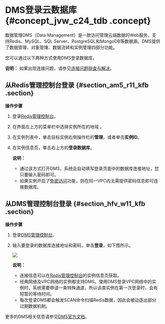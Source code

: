 # DMS登录云数据库 {#concept_jvw_c24_tdb .concept}

数据管理DMS（Data Management）是一款访问管理云端数据的Web服务，支持Redis、MySQL、SQL Server、PostgreSQL和MongoDB等数据源。DMS提供了数据管理、对象管理、数据流转和实例管理四部分功能。

您可以通过以下两种方式使用DMS登录数据库。

**说明：** 如果出现连接问题，请参见[连接问题排查与解决](cn.zh-CN/常见问题/Redis连接问题排查与解决.md#)。

## 从Redis管理控制台登录 {#section_am5_r11_kfb .section}

**操作步骤**

1.  登录[Redis管理控制台](https://kvstore.console.aliyun.com/)。
2.  在界面左上方的菜单栏中选择实例所在的地域 。
3.  在实例列表中，单击目标实例右侧操作栏的**管理**，或者单击**实例ID**。
4.  在实例信息页，单击右上方的**登录数据库**。

    **说明：** 

    -   通过该方式打开DMS，系统会自动填写登录页面中的数据库连接地址，您只要输入密码即可。
    -   如果实例开启了[免密访问](../../../../../cn.zh-CN/用户指南/管理实例/开启免密访问.md#)功能，则在同一VPC内无需提供密码信息即可连接数据库。

## 从DMS管理控制台登录 {#section_hfv_w11_kfb .section}

**操作步骤**

1.  登录[DMS管理控制台](https://dms-rds.aliyun.com)。
2.  输入要登录的数据库连接地址和密码，单击**登录**，如下图所示。

    ![](http://static-aliyun-doc.oss-cn-hangzhou.aliyuncs.com/assets/img/3127/15489928001079_zh-CN.png)

    **说明：** 

    -   连接信息可以在[Redis管理控制台](https://kvstore.console.aliyun.com/)的实例信息页获取。
    -   经典网络及VPC网络的实例都支持DMS。使用DMS登录VPC网络中的实例时，系统需要申请一条特殊通道，所以该类实例在第一次登录时，会有短暂的等待时间。
    -   每次登录DMS都会触发SCAN命令扫描Redis数据，因此会被动逐出部分过期数据机制。

更多的DMS相关信息请参见[DMS官方文档](https://help.aliyun.com/product/26590.html)。

